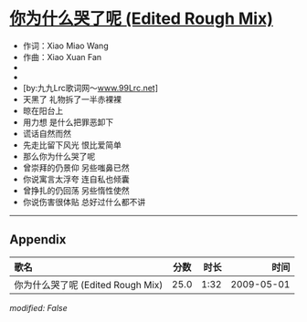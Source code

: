 # [你为什么哭了呢 (Edited Rough Mix)](https://music.163.com/song?id=473058076)

* 作词：Xiao Miao Wang
* 作曲：Xiao Xuan Fan
*
*
* [by:九九Lrc歌词网～www.99Lrc.net]
* 天黑了 礼物拆了一半赤裸裸
* 晾在阳台上
* 用力想 是什么把罪恶卸下
* 谎话自然而然
* 先走比留下风光 恨比爱简单
* 那么你为什么哭了呢
* 曾崇拜的仍景仰 另些嗤鼻已然
* 你说寓言太浮夸 连自私也倾囊
* 曾挣扎的仍回荡 另些惰性使然
* 你说伤害很体贴 总好过什么都不讲


---

## Appendix

|歌名|分数|时长|时间|
|:---|:---:|---:|---:|
|你为什么哭了呢 (Edited Rough Mix)|25.0|1:32|2009-05-01

*modified: False*